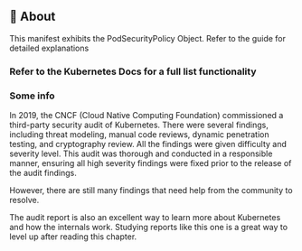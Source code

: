 ## 🧐 About <a name = "about"></a>
This manifest exhibits the PodSecurityPolicy Object. Refer to the guide for detailed explanations

### Refer to the Kubernetes Docs for a full list functionality

### Some info
In 2019, the CNCF (Cloud Native Computing Foundation) commissioned a third-party security audit of Kubernetes. There were several findings, including threat modeling, manual code reviews, dynamic penetration testing, and cryptography review. All the findings were given difficulty and severity level. This audit was thorough and conducted in a responsible manner, ensuring all high severity findings were fixed prior to the release of the audit findings.

However, there are still many findings that need help from the community to resolve.

The audit report is also an excellent way to learn more about Kubernetes and how the internals work. Studying reports like this one is a great way to level up after reading this chapter.
